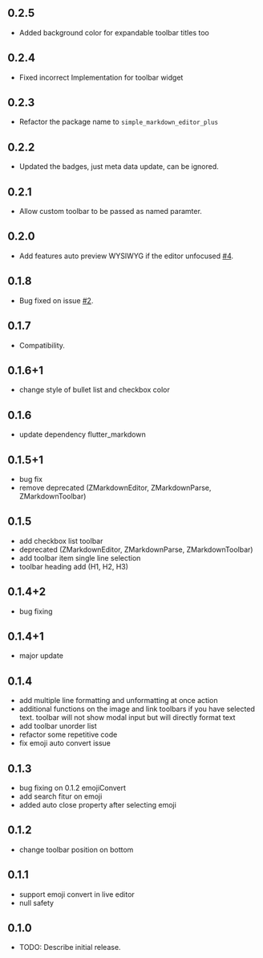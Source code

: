 ## 0.2.5
* Added background color for expandable toolbar titles too
## 0.2.4
* Fixed incorrect Implementation for toolbar widget
## 0.2.3
* Refactor the package name to `simple_markdown_editor_plus`

## 0.2.2

* Updated the badges, just meta data update, can be ignored.
## 0.2.1

* Allow custom toolbar to be passed as named paramter.
## 0.2.0

* Add features auto preview WYSIWYG if the editor unfocused [#4](https://github.com/zahniar88/simple_markdown_editor/issues/4).

## 0.1.8

* Bug fixed on issue [#2](https://github.com/zahniar88/simple_markdown_editor/issues/2).

## 0.1.7

* Compatibility.

## 0.1.6+1

* change style of bullet list and checkbox color

## 0.1.6

* update dependency flutter_markdown

## 0.1.5+1

* bug fix
* remove deprecated (ZMarkdownEditor, ZMarkdownParse, ZMarkdownToolbar)

## 0.1.5

* add checkbox list toolbar
* deprecated (ZMarkdownEditor, ZMarkdownParse, ZMarkdownToolbar)
* add toolbar item single line selection
* toolbar heading add (H1, H2, H3)

## 0.1.4+2

* bug fixing

## 0.1.4+1

* major update

## 0.1.4

* add multiple line formatting and unformatting at once action
* additional functions on the image and link toolbars if you have selected text. toolbar will not show modal input but will directly format text
* add toolbar unorder list
* refactor some repetitive code
* fix emoji auto convert issue

## 0.1.3

* bug fixing on 0.1.2 emojiConvert
* add search fitur on emoji
* added auto close property after selecting emoji

## 0.1.2

* change toolbar position on bottom

## 0.1.1

* support emoji convert in live editor
* null safety

## 0.1.0

* TODO: Describe initial release.
